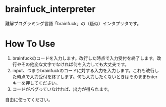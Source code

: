# brainfuck_interpreter
難解プログラミング言語「brainfuck」の（疑似）インタプリタです。

# How To Use
1. brainfuckのコードを入力します。改行した時点で入力受付を終了します。改行やその他変な文字でなければ何を入力しても大丈夫です。
1. input、つまりbrainfuckのコードに対する入力を入力します。これも改行した時点で入力受付を終了します。何も入力したくないときはそのままEnterキーを押してください。
1. コードがバグっていなければ、出力が得られます。

自由に使ってください。
